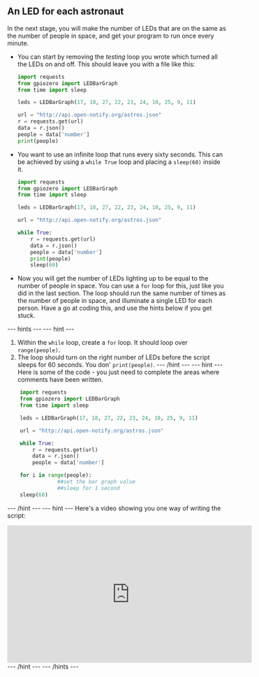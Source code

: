 ## An LED for each astronaut

In the next stage, you will make the number of LEDs that are on the same as the number of people in space, and get your program to run once every minute.

- You can start by removing the *testing* loop you wrote which turned all the LEDs on and off. This should leave you with a file like this:

	```python
	import requests
	from gpiozero import LEDBarGraph
	from time import sleep

	leds = LEDBarGraph(17, 18, 27, 22, 23, 24, 10, 25, 9, 11)

	url = "http://api.open-notify.org/astros.json"
	r = requests.get(url)
	data = r.json()
	people = data['number']
	print(people)
	```

- You want to use an infinite loop that runs every sixty seconds. This can be achieved by using a `while True` loop and placing a `sleep(60)` inside it.

	```python
	import requests
	from gpiozero import LEDBarGraph
	from time import sleep

	leds = LEDBarGraph(17, 18, 27, 22, 23, 24, 10, 25, 9, 11)

	url = "http://api.open-notify.org/astros.json"

	while True:
		r = requests.get(url)
		data = r.json()
		people = data['number']
		print(people)
		sleep(60)
	```

- Now you will get the number of LEDs lighting up to be equal to the number of people in space. You can use a `for` loop for this, just like you did in the last section. The loop should run the same number of times as the number of people in space, and illuminate a single LED for each person. Have a go at coding this, and use the hints below if you get stuck.

--- hints --- --- hint ---
1. Within the `while` loop, create a `for` loop. It should loop over `range(people)`.
2. The loop should turn on the right number of LEDs before the script sleeps for 60 seconds. You don' `print(people)`.
--- /hint --- --- hint ---
Here is some of the code - you just need to complete the areas where comments have been written.
```python
	import requests
	from gpiozero import LEDBarGraph
	from time import sleep

	leds = LEDBarGraph(17, 18, 27, 22, 23, 24, 10, 25, 9, 11)

	url = "http://api.open-notify.org/astros.json"

	while True:
		r = requests.get(url)
		data = r.json()
		people = data['number']

    for i in range(people):
				##set the bar graph value
				##sleep for 1 second
    sleep(60)

```
--- /hint --- --- hint ---
Here's a video showing you one way of writing the script:
<iframe width="560" height="315" src="https://www.youtube.com/embed/BiDCbI5SZrQ" frameborder="0" allowfullscreen></iframe>
--- /hint --- --- /hints ---
